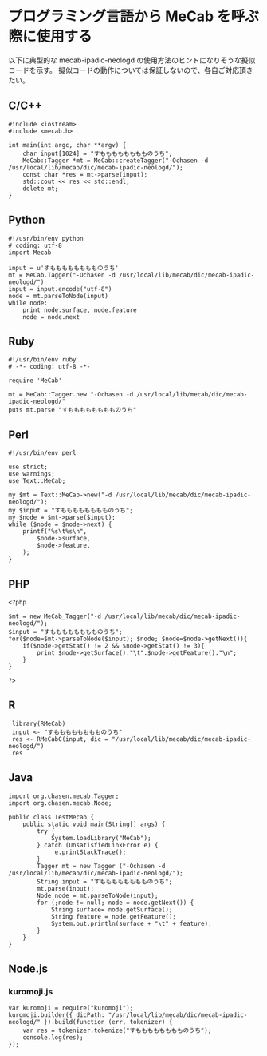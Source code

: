 # プログラミング言語から MeCab を呼ぶ際に使用する

以下に典型的な mecab-ipadic-neologd の使用方法のヒントになりそうな擬似コードを示す。
擬似コードの動作については保証しないので、各自ご対応頂きたい。

## C/C++

    #include <iostream>
    #include <mecab.h>

    int main(int argc, char **argv) {
        char input[1024] = "すもももももももものうち";
        MeCab::Tagger *mt = MeCab::createTagger("-Ochasen -d /usr/local/lib/mecab/dic/mecab-ipadic-neologd/");
        const char *res = mt->parse(input);
        std::cout << res << std::endl;
        delete mt;
    }

## Python

    #!/usr/bin/env python
    # coding: utf-8
    import Mecab

    input = u'すもももももももものうち'
    mt = MeCab.Tagger("-Ochasen -d /usr/local/lib/mecab/dic/mecab-ipadic-neologd/")
    input = input.encode("utf-8")
    node = mt.parseToNode(input)
    while node:
        print node.surface, node.feature
        node = node.next


## Ruby

    #!/usr/bin/env ruby
    # -*- coding: utf-8 -*-

    require 'MeCab'

    mt = MeCab::Tagger.new "-Ochasen -d /usr/local/lib/mecab/dic/mecab-ipadic-neologd/"
    puts mt.parse "すもももももももものうち"

## Perl

    #!/usr/bin/env perl

    use strict;
    use warnings;
    use Text::MeCab;

    my $mt = Text::MeCab->new("-d /usr/local/lib/mecab/dic/mecab-ipadic-neologd/");
    my $input = "すもももももももものうち";
    my $node = $mt->parse($input);
    while ($node = $node->next) {
        printf("%s\t%s\n",
            $node->surface,
            $node->feature,
        );
    }

## PHP

    <?php

    $mt = new MeCab_Tagger("-d /usr/local/lib/mecab/dic/mecab-ipadic-neologd/");
    $input = "すもももももももものうち";
    for($node=$mt->parseToNode($input); $node; $node=$node->getNext()){
        if($node->getStat() != 2 && $node->getStat() != 3){
            print $node->getSurface()."\t".$node->getFeature()."\n";
        }
    }

    ?>

## R

     library(RMeCab)
     input <- "すもももももももものうち"
     res <- RMeCabC(input, dic = "/usr/local/lib/mecab/dic/mecab-ipadic-neologd/")
     res

## Java

    import org.chasen.mecab.Tagger;
    import org.chasen.mecab.Node;

    public class TestMecab {
        public static void main(String[] args) {
            try {
                System.loadLibrary("MeCab");
            } catch (UnsatisfiedLinkError e) {
                 e.printStackTrace();
            }
            Tagger mt = new Tagger ("-Ochasen -d /usr/local/lib/mecab/dic/mecab-ipadic-neologd/");
            String input = "すもももももももものうち";
            mt.parse(input);
            Node node = mt.parseToNode(input);
            for (;node != null; node = node.getNext()) {
                String surface= node.getSurface();
                String feature = node.getFeature();
                System.out.println(surface + "\t" + feature);
            }
        }
    }

## Node.js
### kuromoji.js

    var kuromoji = require("kuromoji");
    kuromoji.builder({ dicPath: "/usr/local/lib/mecab/dic/mecab-ipadic-neologd/" }).build(function (err, tokenizer) {
        var res = tokenizer.tokenize("すもももももももものうち");
        console.log(res);
    });

